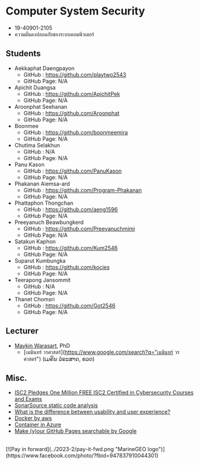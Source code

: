 # Computer System Security
+ 19-40901-2105
+ ความมั่นคงปลอดภัยของระบบคอมพิวเตอร์

## Students
+ Aekkaphat Daengpayon
    + GitHub : https://github.com/playtwo2543
    + GitHub Page: N/A
+ Apichit Duangsa
    + GitHub : https://github.com/ApichitPek
    + GitHub Page: N/A
+ Aroonphat Seehanan
    + GitHub : https://github.com/Aroonphat
    + GitHub Page: N/A
+ Boonmee
    + GitHub : https://github.com/boonmeemira
    + GitHub Page: N/A
+ Chutima Selakhun
    + GitHub : N/A
    + GitHub Page: N/A
+ Panu Kason
    + GitHub : https://github.com/PanuKason
    + GitHub Page: N/A
+ Phakanan Aiemsa-ard
    + GitHub : https://github.com/Program-Phakanan
    + GitHub Page: N/A
+ Phattaphon Thongchan
    + GitHub : https://github.com/aeng1596
    + GitHub Page: N/A
+ Preeyanuch Beawbungkerd
    + GitHub : https://github.com/Preeyanuchmimi
    + GitHub Page: N/A
+ Satakun Kaphon
    + GitHub : https://github.com/Kum2546
    + GitHub Page: N/A
+ Suparut Kumbungka
    + GitHub : https://github.com/kocies
    + GitHub Page: N/A
+ Teerapong Jansommit
    + GitHub : N/A
    + GitHub Page: N/A
+ Thanet Chomsri
    + GitHub : https://github.com/Got2546
    + GitHub Page: N/A

## Lecturer
+ [Maykin Warasart](https://www.google.com/search?q="Maykin+Warasart"), PhD
    + [เมฆินทร์ วรศาสตร์](https://www.google.com/search?q="เมฆินทร์ วรศาสตร์") (ເມຄິນ ວໍຣະສາດ, ຂວດ)

## Misc.
+ [ISC2 Pledges One Million FREE ISC2 Certified in Cybersecurity Courses and Exams](https://www.isc2.org/landing/1mcc)
+ [SonarSource static code analysis](https://rules.sonarsource.com/)
+ [What is the difference between usability and user experience?](https://www.facebook.com/photo?fbid=752443273561861)
+ [Docker by aws](https://aws.amazon.com/th/docker/)
+ [Container in Azure](https://learn.microsoft.com/en-us/training/paths/administer-containers-in-azure/)
+ [Make (y)our GitHub Pages searchable by Google](https://yossieliaz.medium.com/how-to-make-your-github-pages-website-searchable-by-google-c6f481ca3a19)

<br>
[![Pay in forward](../2023-2/pay-it-fwd.png "MarineGEO logo")](https://www.facebook.com/photo/?fbid=947837910044301)

